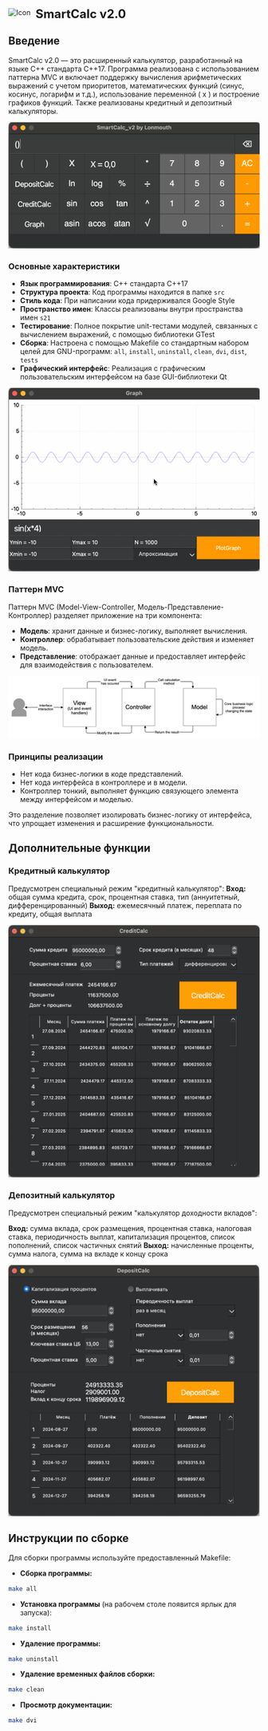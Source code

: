 <div style="display: flex; align-items: flex-end;">
  <img src="materials/images/SmartCalc_v2.ico" alt="Icon" style="height: 24px; vertical-align: bottom;">
  <span style="font-size: 24px; font-weight: bold; margin-left: 10px; line-height: 1;">SmartCalc v2.0</span>
</div>

## Введение

SmartCalc v2.0 — это расширенный калькулятор, разработанный на языке C++ стандарта C++17. Программа реализована с использованием паттерна MVC и включает поддержку вычисления арифметических выражений с учетом приоритетов, математических функций (синус, косинус, логарифм и т.д.), использование переменной \( x \) и построение графиков функций. Также реализованы кредитный и депозитный калькуляторы.

![Основная панель](materials/images/calc.gif)

### Основные характеристики

- **Язык программирования**: C++ стандарта C++17
- **Структура проекта**: Код программы находится в папке `src`
- **Стиль кода**: При написании кода придерживался Google Style
- **Пространство имен**: Классы реализованы внутри пространства имен `s21`
- **Тестирование**: Полное покрытие unit-тестами модулей, связанных с вычислением выражений, с помощью библиотеки GTest
- **Сборка**: Настроена с помощью Makefile со стандартным набором целей для GNU-программ: `all`, `install`, `uninstall`, `clean`, `dvi`, `dist`, `tests`
- **Графический интерфейс**: Реализация с графическим пользовательским интерфейсом на базе GUI-библиотеки Qt

![Графики функций](materials/images/calc_graph.gif)

### Паттерн MVC

Паттерн MVC (Model-View-Controller, Модель-Представление-Контроллер) разделяет приложение на три компонента:

- **Модель**: хранит данные и бизнес-логику, выполняет вычисления.
- **Контроллер**: обрабатывает пользовательские действия и изменяет модель.
- **Представление**: отображает данные и предоставляет интерфейс для взаимодействия с пользователем.

![](materials/images/MVC-Process.png)

### Принципы реализации

- Нет кода бизнес-логики в коде представлений.
- Нет кода интерфейса в контроллере и в модели.
- Контроллер тонкий, выполняет функцию связующего элемента между интерфейсом и моделью.

Это разделение позволяет изолировать бизнес-логику от интерфейса, что упрощает изменения и расширение функциональности.

## Дополнительные функции

### Кредитный калькулятор

Предусмотрен специальный режим "кредитный калькулятор":
**Вход:** общая сумма кредита, срок, процентная ставка, тип (аннуитетный, дифференцированный)
**Выход:** ежемесячный платеж, переплата по кредиту, общая выплата

![Кредитный калькулятор](materials/images/credit_calc.png)

### Депозитный калькулятор

Предусмотрен специальный режим "калькулятор доходности вкладов":

**Вход:** сумма вклада, срок размещения, процентная ставка, налоговая ставка, периодичность выплат, капитализация процентов, список пополнений, список частичных снятий
**Выход:** начисленные проценты, сумма налога, сумма на вкладе к концу срока

![Депозитный калькулятор](materials/images/deposit_calc.png)

## Инструкции по сборке

Для сборки программы используйте предоставленный Makefile:

- **Сборка программы:**
```bash
make all
```
- **Установка программы** (на рабочем столе появится ярлык для запуска):
```bash
make install
```
- **Удаление программы:**
```bash
make uninstall
```
- **Удаление временных файлов сборки:**
```bash
make clean
```
- **Просмотр документации:**
```bash
make dvi
```
